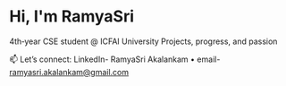 # Hi, I'm RamyaSri

4th‑year CSE student @ ICFAI University 
 Projects, progress, and passion

📫 Let’s connect: LinkedIn- RamyaSri Akalankam • email- ramyasri.akalankam@gmail.com
